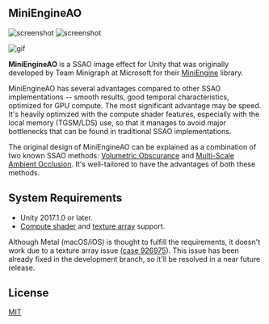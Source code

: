MiniEngineAO
------------

![screenshot](http://i.imgur.com/Ao7175jm.png)
![screenshot](http://i.imgur.com/k71J9Qym.png)

![gif](http://i.imgur.com/dP1egST.gif)

**MiniEngineAO** is a SSAO image effect for Unity that was originally developed
by Team Minigraph at Microsoft for their [MiniEngine] library.

MiniEngineAO has several advantages compared to other SSAO implementations --
smooth results, good temporal characteristics, optimized for GPU compute. The
most significant advantage may be speed. It's heavily optimized with the
compute shader features, especially with the local memory (TGSM/LDS) use, so
that it manages to avoid major bottlenecks that can be found in traditional
SSAO implementations.

The original design of MiniEngineAO can be explained as a combination of two
known SSAO methods: [Volumetric Obscurance] and [Multi-Scale Ambient Occlusion].
It's well-tailored to have the advantages of both these methods.

System Requirements
-------------------

- Unity 2017.1.0 or later.
- [Compute shader] and [texture array] support.

Although Metal (macOS/iOS) is thought to fulfill the requirements, it doesn't
work due to a texture array issue ([case 926975]). This issue has been already
fixed in the development branch, so it'll be resolved in a near future release.

License
-------

[MIT](LICENSE)

[MiniEngine]: https://github.com/Microsoft/DirectX-Graphics-Samples
[Volumetric Obscurance]: http://www.cs.utah.edu/~loos/publications/vo/vo.pdf
[Multi-Scale Ambient Occlusion]: https://www.comp.nus.edu.sg/~lowkl/publications/mssao_visual_computer_2012.pdf
[Compute shader]: https://docs.unity3d.com/Manual/ComputeShaders.html
[texture array]: https://docs.unity3d.com/ScriptReference/SystemInfo-supports2DArrayTextures.html
[case 926975]: https://issuetracker.unity3d.com/issues/metal-unable-to-access-texture2darray-from-compute-shader

